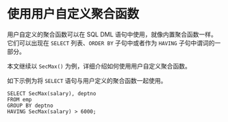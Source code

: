使用用户自定义聚合函数 
================================

用户自定义的聚合函数可以在 SQL DML 语句中使用，就像内置聚合函数一样。它们可以出现在 `SELECT` 列表、`ORDER BY` 子句中或者作为 `HAVING` 子句中谓词的一部分。

本文继续以 `SecMax()` 为例，详细介绍如何使用用户自定义聚合函数。

如下示例为将 `SELECT` 语句与用户定义的聚合函数一起使用。

```unknow
SELECT SecMax(salary), deptno
FROM emp
GROUP BY deptno
HAVING SecMax(salary) > 6000;
```


